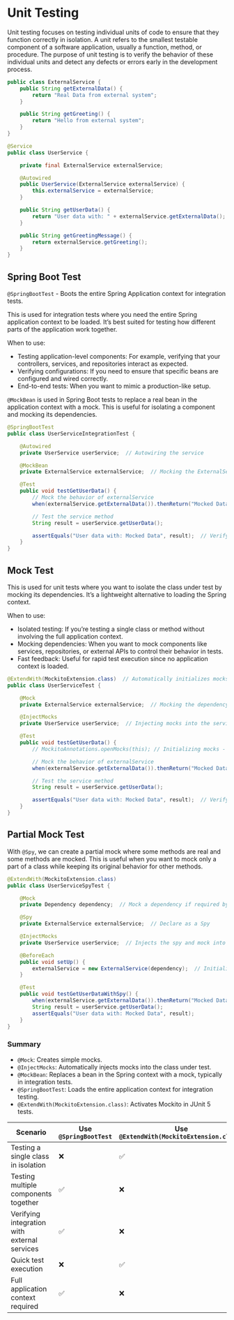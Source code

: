 # Unit Testing
Unit testing focuses on testing individual units of code to ensure that they function correctly in isolation. A unit refers to the smallest testable component of a software application, usually a function, method, or procedure. The purpose of unit testing is to verify the behavior of these individual units and detect any defects or errors early in the development process.

```java
public class ExternalService {
    public String getExternalData() {
        return "Real Data from external system";
    }

    public String getGreeting() {
        return "Hello from external system";
    }
}
```

```java
@Service
public class UserService {

    private final ExternalService externalService;

    @Autowired
    public UserService(ExternalService externalService) {
        this.externalService = externalService;
    }

    public String getUserData() {
        return "User data with: " + externalService.getExternalData();
    }

    public String getGreetingMessage() {
        return externalService.getGreeting();
    }
}
```

## Spring Boot Test
``@SpringBootTest`` - Boots the entire Spring Application context for integration tests.  

This is used for integration tests where you need the entire Spring application context to be loaded. It’s best suited for testing how different parts of the application work together.

When to use:  
- Testing application-level components: For example, verifying that your controllers, services, and repositories interact as expected.
- Verifying configurations: If you need to ensure that specific beans are configured and wired correctly.
- End-to-end tests: When you want to mimic a production-like setup.  

``@MockBean`` is used in Spring Boot tests to replace a real bean in the application context with a mock. This is useful for isolating a component and mocking its dependencies.  

```java
@SpringBootTest
public class UserServiceIntegrationTest {

    @Autowired
    private UserService userService;  // Autowiring the service

    @MockBean
    private ExternalService externalService;  // Mocking the ExternalService bean

    @Test
    public void testGetUserData() {
        // Mock the behavior of externalService
        when(externalService.getExternalData()).thenReturn("Mocked Data");

        // Test the service method
        String result = userService.getUserData();

        assertEquals("User data with: Mocked Data", result);  // Verifying mocked behavior
    }
}
```

## Mock Test
This is used for unit tests where you want to isolate the class under test by mocking its dependencies. It’s a lightweight alternative to loading the Spring context.

When to use:
- Isolated testing: If you’re testing a single class or method without involving the full application context.
- Mocking dependencies: When you want to mock components like services, repositories, or external APIs to control their behavior in tests.
- Fast feedback: Useful for rapid test execution since no application context is loaded.

```java
@ExtendWith(MockitoExtension.class)  // Automatically initializes mocks
public class UserServiceTest {

    @Mock
    private ExternalService externalService;  // Mocking the dependency

    @InjectMocks
    private UserService userService;  // Injecting mocks into the service

    @Test
    public void testGetUserData() {
        // MockitoAnnotations.openMocks(this); // Initializing mocks - @ExtendWith(MockitoExtension.class) can be used

        // Mock the behavior of externalService
        when(externalService.getExternalData()).thenReturn("Mocked Data");

        // Test the service method
        String result = userService.getUserData();

        assertEquals("User data with: Mocked Data", result);  // Verifying mocked behavior
    }
}
```

## Partial Mock Test
With ``@Spy``, we can create a partial mock where some methods are real and some methods are mocked. This is useful when you want to mock only a part of a class while keeping its original behavior for other methods.

```java
@ExtendWith(MockitoExtension.class)
public class UserServiceSpyTest {

    @Mock
    private Dependency dependency;  // Mock a dependency if required by ExternalService

    @Spy
    private ExternalService externalService;  // Declare as a Spy

    @InjectMocks
    private UserService userService;  // Injects the spy and mock into UserService

    @BeforeEach
    public void setUp() {
        externalService = new ExternalService(dependency);  // Initialize with mock dependency
    }

    @Test
    public void testGetUserDataWithSpy() {
        when(externalService.getExternalData()).thenReturn("Mocked Data");
        String result = userService.getUserData();
        assertEquals("User data with: Mocked Data", result);
    }
}
```

### Summary
- ``@Mock``: Creates simple mocks.  
- ``@InjectMocks``: Automatically injects mocks into the class under test.
- ```@MockBean```: Replaces a bean in the Spring context with a mock, typically in integration tests.
- ```@SpringBootTest```: Loads the entire application context for integration testing.
- ```@ExtendWith(MockitoExtension.class)```: Activates Mockito in JUnit 5 tests.

| **Scenario**                                 | **Use `@SpringBootTest`** | **Use `@ExtendWith(MockitoExtension.class)`** |
|----------------------------------------------|---------------------------|-----------------------------------------------|
| Testing a single class in isolation          | ❌                         | ✅                                             |
| Testing multiple components together         | ✅                         | ❌                                             |
| Verifying integration with external services | ✅                         | ❌                                             |
| Quick test execution                         | ❌                         | ✅                                             |
| Full application context required            | ✅                         | ❌                                             |
